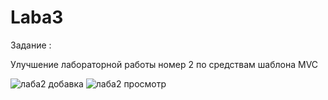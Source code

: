 # Laba3

Задание :

Улучшение лабораторной работы номер 2 по средствам шаблона MVC

![лаба2 добавка](https://github.com/blekdog/Laba3/assets/125959678/11ead457-ae17-46a2-a3b1-478dc7270848)
![лаба2 просмотр](https://github.com/blekdog/Laba3/assets/125959678/7d5da1b3-0add-429f-bd26-bc8d71767682)

